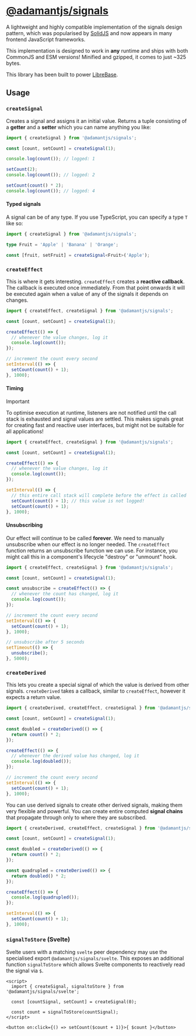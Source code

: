 # [@adamantjs/signals](https://github.com/aidlran/adamant)

A lightweight and highly compatible implementation of the signals design pattern, which was popularised by [SolidJS](https://www.solidjs.com/tutorial/introduction_signals) and now appears in many frontend JavaScript frameworks.

This implementation is designed to work in **any** runtime and ships with both CommonJS and ESM versions! Minified and gzipped, it comes to just ~325 bytes.

This library has been built to power [LibreBase](https://github.com/aidlran/librebase).

## Usage

### `createSignal`

Creates a signal and assigns it an initial value. Returns a tuple consisting of a **getter** and a **setter** which you can name anything you like:

```js
import { createSignal } from '@adamantjs/signals';

const [count, setCount] = createSignal(1);

console.log(count()); // logged: 1

setCount(2);
console.log(count()); // logged: 2

setCount(count() * 2);
console.log(count()); // logged: 4
```

#### Typed signals

A signal can be of any type. If you use TypeScript, you can specify a type `T` like so:

```ts
import { createSignal } from '@adamantjs/signals';

type Fruit = 'Apple' | 'Banana' | 'Orange';

const [fruit, setFruit] = createSignal<Fruit>('Apple');
```

### `createEffect`

This is where it gets interesting. `createEffect` creates a **reactive callback**. The callback is executed once immediately. From that point onwards it will be executed again when a value of any of the signals it depends on changes.

```js
import { createEffect, createSignal } from '@adamantjs/signals';

const [count, setCount] = createSignal(1);

createEffect(() => {
  // whenever the value changes, log it
  console.log(count());
});

// increment the count every second
setInterval(() => {
  setCount(count() + 1);
}, 1000);
```

#### Timing

> [!IMPORTANT]
> To optimise execution at runtime, listeners are not notified until the call stack is exhausted and signal values are settled. This makes signals great for creating fast and reactive user interfaces, but might not be suitable for all applications!

```js
import { createEffect, createSignal } from '@adamantjs/signals';

const [count, setCount] = createSignal(1);

createEffect(() => {
  // whenever the value changes, log it
  console.log(count());
});

setInterval(() => {
  // this entire call stack will complete before the effect is called
  setCount(count() + 1); // this value is not logged!
  setCount(count() + 1);
}, 1000);
```

#### Unsubscribing

Our effect will continue to be called **forever**. We need to manually unsubscribe when our effect is no longer needed. The `createEffect` function returns an unsubscribe function we can use. For instance, you might call this in a component's lifecycle "destroy" or "unmount" hook.

```js
import { createEffect, createSignal } from '@adamantjs/signals';

const [count, setCount] = createSignal(1);

const unsubscribe = createEffect(() => {
  // whenever the count has changed, log it
  console.log(count());
});

// increment the count every second
setInterval(() => {
  setCount(count() + 1);
}, 1000);

// unsubscribe after 5 seconds
setTimeout(() => {
  unsubscribe();
}, 5000);
```

### `createDerived`

This lets you create a special signal of which the value is derived from other signals. `createDerived` takes a callback, similar to `createEffect`, however it expects a return value.

```js
import { createDerived, createEffect, createSignal } from '@adamantjs/signals';

const [count, setCount] = createSignal(1);

const doubled = createDerived(() => {
  return count() * 2;
});

createEffect(() => {
  // whenever the derived value has changed, log it
  console.log(doubled());
});

// increment the count every second
setInterval(() => {
  setCount(count() + 1);
}, 1000);
```

<!-- TODO: this isn't implemented yet! -->
<!-- If a signal changes its value and no one is around to hear it, does it make a sound? The answer is no! Derived signals will subscribe to their dependencies and re-calculate their value only if they themselves are actively subscribed to. -->

You can use derived signals to create other derived signals, making them very flexible and powerful. You can create entire computed **signal chains** that propagate through only to where they are subscribed.

```js
import { createDerived, createEffect, createSignal } from '@adamantjs/signals';

const [count, setCount] = createSignal(1);

const doubled = createDerived(() => {
  return count() * 2;
});

const quadrupled = createDerived(() => {
  return doubled() * 2;
});

createEffect(() => {
  console.log(quadrupled());
});

setInterval(() => {
  setCount(count() + 1);
}, 1000);
```

### `signalToStore` (Svelte)

Svelte users with a matching `svelte` peer dependency may use the specialised export `@adamantjs/signals/svelte`. This exposes an additional function `signalToStore` which allows Svelte components to reactively read the signal via `$`.

```svelte
<script>
  import { createSignal, signaltoStore } from '@adamantjs/signals/svelte';

  const [countSignal, setCount] = createSignal(0);

  const count = signalToStore(countSignal);
</script>

<button on:click={() => setCount($count + 1)}>{ $count }</button>
```
